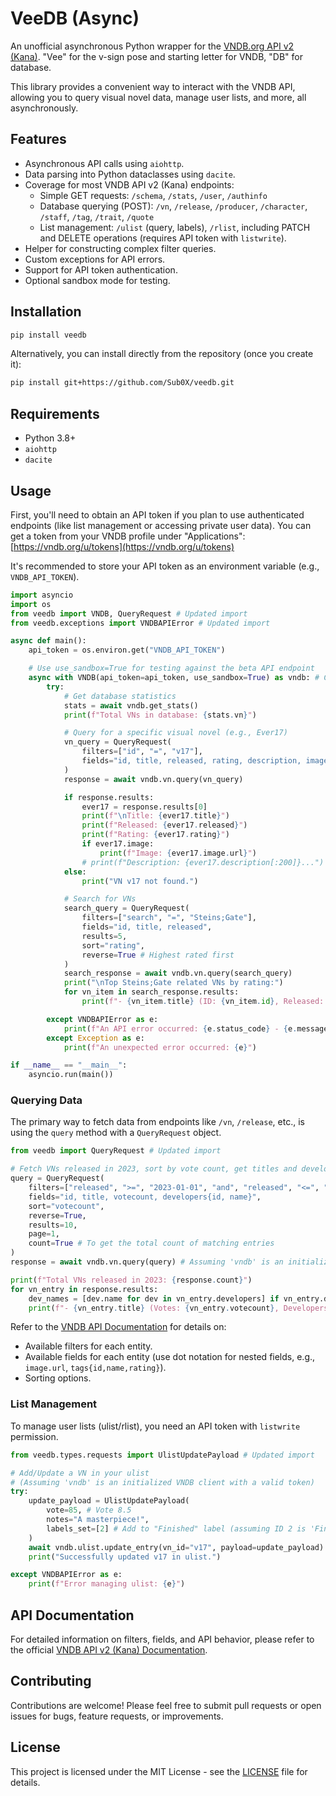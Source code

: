 # VeeDB (Async)

An unofficial asynchronous Python wrapper for the [VNDB.org API v2 (Kana)](https://vndb.org/d11). "Vee" for the v-sign pose and starting letter for VNDB, "DB" for database.

This library provides a convenient way to interact with the VNDB API, allowing you to query visual novel data, manage user lists, and more, all asynchronously.

## Features

- Asynchronous API calls using `aiohttp`.
- Data parsing into Python dataclasses using `dacite`.
- Coverage for most VNDB API v2 (Kana) endpoints:
    - Simple GET requests: `/schema`, `/stats`, `/user`, `/authinfo`
    - Database querying (POST): `/vn`, `/release`, `/producer`, `/character`, `/staff`, `/tag`, `/trait`, `/quote`
    - List management: `/ulist` (query, labels), `/rlist`, including PATCH and DELETE operations (requires API token with `listwrite`).
- Helper for constructing complex filter queries.
- Custom exceptions for API errors.
- Support for API token authentication.
- Optional sandbox mode for testing.

## Installation

```bash
pip install veedb
```

Alternatively, you can install directly from the repository (once you create it):
```bash
pip install git+https://github.com/Sub0X/veedb.git
```

## Requirements

- Python 3.8+
- `aiohttp`
- `dacite`

## Usage

First, you'll need to obtain an API token if you plan to use authenticated endpoints (like list management or accessing private user data). You can get a token from your VNDB profile under "Applications": [https://vndb.org/u/tokens](https://vndb.org/u/tokens)

It's recommended to store your API token as an environment variable (e.g., `VNDB_API_TOKEN`).

```python
import asyncio
import os
from veedb import VNDB, QueryRequest # Updated import
from veedb.exceptions import VNDBAPIError # Updated import

async def main():
    api_token = os.environ.get("VNDB_API_TOKEN")

    # Use use_sandbox=True for testing against the beta API endpoint
    async with VNDB(api_token=api_token, use_sandbox=True) as vndb: # Class name VNDB is kept
        try:
            # Get database statistics
            stats = await vndb.get_stats()
            print(f"Total VNs in database: {stats.vn}")

            # Query for a specific visual novel (e.g., Ever17)
            vn_query = QueryRequest(
                filters=["id", "=", "v17"],
                fields="id, title, released, rating, description, image.url"
            )
            response = await vndb.vn.query(vn_query)

            if response.results:
                ever17 = response.results[0]
                print(f"\nTitle: {ever17.title}")
                print(f"Released: {ever17.released}")
                print(f"Rating: {ever17.rating}")
                if ever17.image:
                    print(f"Image: {ever17.image.url}")
                # print(f"Description: {ever17.description[:200]}...") # Truncated
            else:
                print("VN v17 not found.")

            # Search for VNs
            search_query = QueryRequest(
                filters=["search", "=", "Steins;Gate"],
                fields="id, title, released",
                results=5,
                sort="rating",
                reverse=True # Highest rated first
            )
            search_response = await vndb.vn.query(search_query)
            print("\nTop Steins;Gate related VNs by rating:")
            for vn_item in search_response.results:
                print(f"- {vn_item.title} (ID: {vn_item.id}, Released: {vn_item.released})")

        except VNDBAPIError as e:
            print(f"An API error occurred: {e.status_code} - {e.message}")
        except Exception as e:
            print(f"An unexpected error occurred: {e}")

if __name__ == "__main__":
    asyncio.run(main())
```

### Querying Data

The primary way to fetch data from endpoints like `/vn`, `/release`, etc., is using the `query` method with a `QueryRequest` object.

```python
from veedb import QueryRequest # Updated import

# Fetch VNs released in 2023, sort by vote count, get titles and developer names
query = QueryRequest(
    filters=["released", ">=", "2023-01-01", "and", "released", "<=", "2023-12-31"],
    fields="id, title, votecount, developers{id, name}",
    sort="votecount",
    reverse=True,
    results=10,
    page=1,
    count=True # To get the total count of matching entries
)
response = await vndb.vn.query(query) # Assuming 'vndb' is an initialized VNDB client

print(f"Total VNs released in 2023: {response.count}")
for vn_entry in response.results:
    dev_names = [dev.name for dev in vn_entry.developers] if vn_entry.developers else []
    print(f"- {vn_entry.title} (Votes: {vn_entry.votecount}, Developers: {', '.join(dev_names)})")
```

Refer to the [VNDB API Documentation](https://vndb.org/d11) for details on:
- Available filters for each entity.
- Available fields for each entity (use dot notation for nested fields, e.g., `image.url`, `tags{id,name,rating}`).
- Sorting options.

### List Management

To manage user lists (ulist/rlist), you need an API token with `listwrite` permission.

```python
from veedb.types.requests import UlistUpdatePayload # Updated import

# Add/Update a VN in your ulist
# (Assuming 'vndb' is an initialized VNDB client with a valid token)
try:
    update_payload = UlistUpdatePayload(
        vote=85, # Vote 8.5
        notes="A masterpiece!",
        labels_set=[2] # Add to "Finished" label (assuming ID 2 is 'Finished')
    )
    await vndb.ulist.update_entry(vn_id="v17", payload=update_payload)
    print("Successfully updated v17 in ulist.")

except VNDBAPIError as e:
    print(f"Error managing ulist: {e}")
```

## API Documentation

For detailed information on filters, fields, and API behavior, please refer to the official [VNDB API v2 (Kana) Documentation](https://vndb.org/d11).

## Contributing

Contributions are welcome! Please feel free to submit pull requests or open issues for bugs, feature requests, or improvements.

## License

This project is licensed under the MIT License - see the [LICENSE](LICENSE) file for details.
